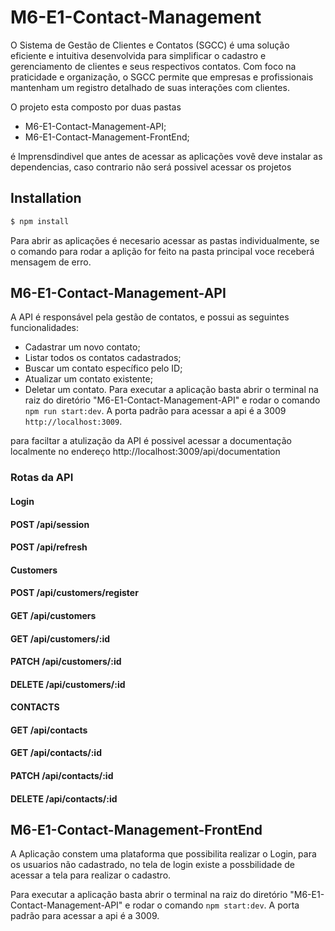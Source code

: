 # M6-E1-Contact-Management
O Sistema de Gestão de Clientes e Contatos (SGCC) é uma solução eficiente e intuitiva desenvolvida para simplificar o cadastro e gerenciamento de clientes e seus respectivos contatos. Com foco na praticidade e organização, o SGCC permite que empresas e profissionais mantenham um registro detalhado de suas interações com clientes.

O projeto esta composto por duas pastas 
- M6-E1-Contact-Management-API;
- M6-E1-Contact-Management-FrontEnd;

é Imprensdindivel que antes de acessar as aplicações vovê deve instalar as dependencias, caso contrario não será possivel acessar os projetos

## Installation

```bash
$ npm install
```


Para abrir as aplicações é necesario acessar as pastas individualmente, se o comando para rodar a aplição for feito na pasta principal voce receberá mensagem de erro.


## M6-E1-Contact-Management-API

A API é responsável pela gestão de contatos, e possui as seguintes funcionalidades:
- Cadastrar um novo contato;
- Listar todos os contatos cadastrados;
- Buscar um contato específico pelo ID;
- Atualizar um contato existente;
- Deletar um contato.
Para executar a aplicação basta abrir o terminal na raiz do diretório "M6-E1-Contact-Management-API"
e rodar o comando `npm run start:dev`. A porta padrão para acessar a api é a 3009 `http://localhost:3009`.

para faciltar a atulização da API é possivel acessar a documentação localmente no endereço 
http://localhost:3009/api/documentation

### Rotas da API

#### Login

#### POST /api/session
#### POST /api/refresh

#### Customers
#### POST /api/customers/register
#### GET /api/customers
#### GET /api/customers/:id
#### PATCH /api/customers/:id
#### DELETE /api/customers/:id

#### CONTACTS

#### GET /api/contacts
#### GET /api/contacts/:id
#### PATCH /api/contacts/:id
#### DELETE /api/contacts/:id


## M6-E1-Contact-Management-FrontEnd

A Aplicação constem uma plataforma que possibilita realizar o Login, para os usuarios não cadastrado, no tela de login existe a possbilidade de acessar a tela para realizar o cadastro.

Para executar a aplicação basta abrir o terminal na raiz do diretório "M6-E1-Contact-Management-API"
e rodar o comando `npm start:dev`. A porta padrão para acessar a api é a 3009.
